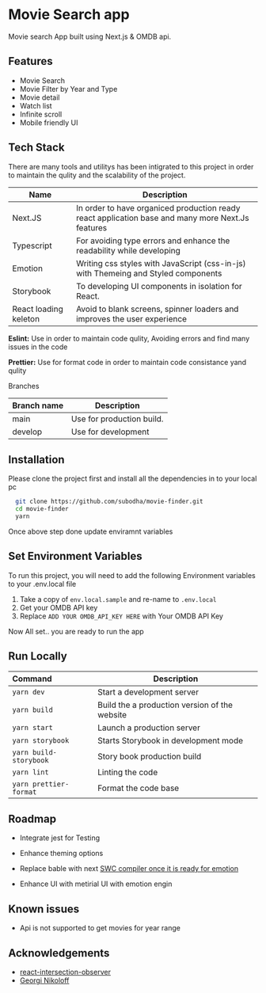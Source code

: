 # Movie Search app

Movie search App built using Next.js & OMDB api.  


## Features

- Movie Search
- Movie Filter by Year and Type
- Movie detail
- Watch list
- Infinite scroll
- Mobile friendly UI


## Tech Stack

There are many tools and utilitys has been intigrated to this project in order to maintain the qulity and the scalability of the project.

| Name                      | Description                                                                                     |
| ------------------------- | ----------------------------------------------------------------------------------------------- |
| Next.JS                   | In order to have organiced production ready react application base and many more Next.Js features|                                  |
| Typescript                | For avoiding type errors and enhance the readability while developing                           |
| Emotion                   | Writing css styles with JavaScript (css-in-js) with Themeing and Styled components              |
| Storybook                 | To developing UI components in isolation for React.                                             |
| React loading keleton     | Avoid to blank screens, spinner loaders and improves the user experience                        |



**Eslint:** Use in order to maintain code qulity, Avoiding errors and find many issues in the code

**Prettier:** Use for format code in order to maintain code consistance yand qulity

Branches

| Branch name    | Description                                 |
| -------------- | ------------------------------------------- |
| main           | Use for production build.                   |
| develop        | Use for development                         |




## Installation

Please clone the project first and install all the dependencies in to your local pc

```bash
  git clone https://github.com/subodha/movie-finder.git
  cd movie-finder
  yarn
```

Once above step done update enviramnt variables
    
## Set Environment Variables

To run this project, you will need to add the following Environment variables to your .env.local file

  1. Take a copy of `env.local.sample` and re-name to `.env.local`
  2. Get your OMDB API key
  3. Replace `ADD YOUR OMDB_API_KEY HERE` with Your OMDB API Key
   
Now All set.. you are ready to run the app


## Run Locally

| Command                  | Description                                     |
| :------------------------| ------------------------------------------------|
| `yarn dev`               | Start a development server                      |
| `yarn build`             | Build the a production version of the website   |
| `yarn start`             | Launch a production server                      |
| `yarn storybook`         | Starts Storybook in development mode            |
| `yarn build-storybook`   | Story book production build                     |
| `yarn lint`              | Linting the code                                |
| `yarn prettier-format`   | Format the code base                            |


## Roadmap

- Integrate jest for Testing

- Enhance theming options

- Replace bable with next [SWC compiler once it is ready for emotion](https://github.com/vercel/next.js/discussions/30174)

- Enhance UI with metirial UI with emotion engin


## Known issues

- Api is not supported to get movies for year range


## Acknowledgements

 - [react-intersection-observer](https://www.npmjs.com/package/react-intersection-observer)
 - [Georgi Nikoloff](https://css-tricks.com/how-to-cancel-pending-api-requests-to-show-correct-data/)
 

